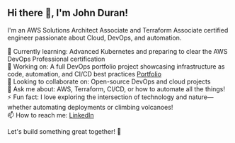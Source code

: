 ## Hi there 👋, I'm John Duran!  
I'm an AWS Solutions Architect Associate and Terraform Associate certified engineer passionate about Cloud, DevOps, and automation.  

🌱 Currently learning: Advanced Kubernetes and preparing to clear the AWS DevOps Professional certification  
🔭 Working on: A full DevOps portfolio project showcasing infrastructure as code, automation, and CI/CD best practices [Portfolio](https://github.com/johalduran7/portfolio_John_Duran)   
👯 Looking to collaborate on: Open-source DevOps and cloud projects  
💬 Ask me about: AWS, Terraform, CI/CD, or how to automate all the things!  
⚡ Fun fact: I love exploring the intersection of technology and nature—whether automating deployments or climbing volcanoes!  
📫 How to reach me: [LinkedIn](https://www.linkedin.com/in/your-profile)  

Let's build something great together! 🚀  
